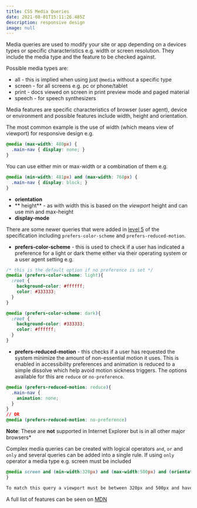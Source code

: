 ```yaml
---
title: CSS Media Queries
date: 2021-08-01T15:11:26.485Z
description: responsive design
image: null
---
```

Media queries are used to modify your site or app depending on a devices types or specific characteristics e.g. width or screen resolution. They include the media type and the feature to be checked against.

Possible media types are:

- all - this is implied when using just `@media` without a specific type
- screen - for all screens e.g. pc or phone/tablet
- print - docs viewed on screen in print preview mode and paged material
- speech - for speech synthesizers

Media features are specific characteristics of browser (user agent), device or environment and possible features include width, height and orientation.

The most common example is the use of width (which means view of viewport) for responsive design e.g.

```css
@media (max-width: 480px) {
  .main-nav { display: none; }
}
```

You can use either min or max-width or a combination of them e.g.

```css
@media (min-width: 481px) and (max-width: 768px) {
  .main-nav { display: block; }
}
```

- **orientation**
- ** height** - as with width this is based on the _viewport_ height and can use min and max-height
- **display-mode**

There are some newer queries that were added in [level 5](https://drafts.csswg.org/mediaqueries-5/) of the specification including `prefers-color-scheme` and `prefers-reduced-motion`. 

- **prefers-color-scheme** - this is used to check if a user has indicated a preference for a light or dark theme either via their operating system or a user agent setting e.g.

```css
/* this is the default option if no preference is set */
@media (prefers-color-scheme: light){
  :root {
    background-color: #ffffff;
    color: #333333;
  }
}

@media (prefers-color-scheme: dark){
  :root {
    background-color: #333333;
    color: #ffffff;
  }
}
```

- **prefers-reduced-motion** - this checks if a user has requested the system minimize the amount of non-essential motion it uses. This is enabled in accessibility preferences and animation is reduced to a simple dissolve which help avoid motion sickness triggers. The options available for this are `reduce` or `no-preference`. 

```css
@media (prefers-reduced-motion: reduce){
  .main-nav {
    animation: none;
  }
}
// OR
@media (prefers-reduced-motion: no-preference)
```

**Note**: These are **not** supported in Internet Explorer but is in all other major browsers*

Complex media queries can be created with logical operators `and`, `or` and `only` and several queries can be added into a single rule. If using `only` operator a media type e.g. screen must be included

```css
@media screen and (min-width:320px) and (max-width:500px) and (orientation: portrait){
}

To match this query a viewport must be between 320px and 500px and have a portrait orientation
```

A full list of features can be seen on [MDN](https://developer.mozilla.org/en-US/docs/Web/CSS/@media#media_features)